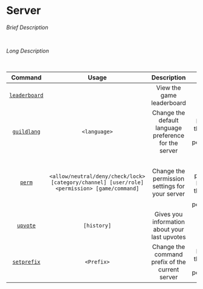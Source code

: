 #  Server

*Brief Description*

<br>

*Long Description*

<br>

| Command | Usage | Description | Notes |
| :---: | :---: | :---: | :---: |
| [`leaderboard`](https://github.com/GamesROB/documentation/wiki/leaderboard) | | View the game leaderboard | |
| [`guildlang`](https://github.com/GamesROB/documentation/wiki/guildlang) | `<language>` | Change the default language preference for the server | Requires the `Manage Servers` permission. |
| [`perm`](https://github.com/GamesROB/documentation/wiki/perm) | `<allow/neutral/deny/check/lock> [category/channel] [user/role] <permission> [game/command]` | Change the permission settings for your server | Major revision planned & Requires the `Manage Servers` permission. |
| [`upvote`](https://github.com/GamesROB/documentation/wiki/uvpote) | `[history]` | Gives you information about your last upvotes | |
| [`setprefix`](https://github.com/GamesROB/documentation/wiki/setprefix) | `<Prefix>`| Change the command prefix of the current server | Requires the `Manage Servers` permission. |
